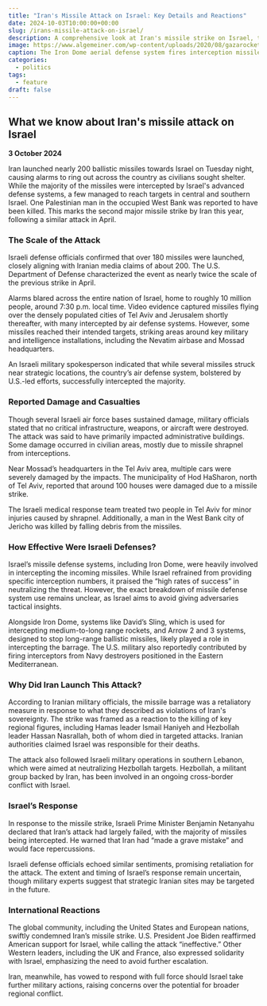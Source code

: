 ```yaml
---
title: "Iran's Missile Attack on Israel: Key Details and Reactions"
date: 2024-10-03T10:00:00+00:00
slug: /irans-missile-attack-on-israel/
description: A comprehensive look at Iran's missile strike on Israel, the scale of the attack, damage reports, and the global response.
image: https://www.algemeiner.com/wp-content/uploads/2020/08/gazarockets.jpg
caption: The Iron Dome aerial defense system fires interception missiles as rockets are launched from Gaza toward Israel, as seen from the city of Ashkelon.
categories:
  - politics
tags:
  - feature
draft: false
---
```


## What we know about Iran's missile attack on Israel

**3 October 2024**  

Iran launched nearly 200 ballistic missiles towards Israel on Tuesday night, causing alarms to ring out across the country as civilians sought shelter. While the majority of the missiles were intercepted by Israel's advanced defense systems, a few managed to reach targets in central and southern Israel. One Palestinian man in the occupied West Bank was reported to have been killed. This marks the second major missile strike by Iran this year, following a similar attack in April.

### The Scale of the Attack

Israeli defense officials confirmed that over 180 missiles were launched, closely aligning with Iranian media claims of about 200. The U.S. Department of Defense characterized the event as nearly twice the scale of the previous strike in April. 

Alarms blared across the entire nation of Israel, home to roughly 10 million people, around 7:30 p.m. local time. Video evidence captured missiles flying over the densely populated cities of Tel Aviv and Jerusalem shortly thereafter, with many intercepted by air defense systems. However, some missiles reached their intended targets, striking areas around key military and intelligence installations, including the Nevatim airbase and Mossad headquarters.

An Israeli military spokesperson indicated that while several missiles struck near strategic locations, the country’s air defense system, bolstered by U.S.-led efforts, successfully intercepted the majority. 

### Reported Damage and Casualties

Though several Israeli air force bases sustained damage, military officials stated that no critical infrastructure, weapons, or aircraft were destroyed. The attack was said to have primarily impacted administrative buildings. Some damage occurred in civilian areas, mostly due to missile shrapnel from interceptions.  

Near Mossad’s headquarters in the Tel Aviv area, multiple cars were severely damaged by the impacts. The municipality of Hod HaSharon, north of Tel Aviv, reported that around 100 houses were damaged due to a missile strike. 

The Israeli medical response team treated two people in Tel Aviv for minor injuries caused by shrapnel. Additionally, a man in the West Bank city of Jericho was killed by falling debris from the missiles.

### How Effective Were Israeli Defenses?

Israel’s missile defense systems, including Iron Dome, were heavily involved in intercepting the incoming missiles. While Israel refrained from providing specific interception numbers, it praised the “high rates of success” in neutralizing the threat. However, the exact breakdown of missile defense system use remains unclear, as Israel aims to avoid giving adversaries tactical insights.  

Alongside Iron Dome, systems like David’s Sling, which is used for intercepting medium-to-long range rockets, and Arrow 2 and 3 systems, designed to stop long-range ballistic missiles, likely played a role in intercepting the barrage. The U.S. military also reportedly contributed by firing interceptors from Navy destroyers positioned in the Eastern Mediterranean.

### Why Did Iran Launch This Attack?

According to Iranian military officials, the missile barrage was a retaliatory measure in response to what they described as violations of Iran's sovereignty. The strike was framed as a reaction to the killing of key regional figures, including Hamas leader Ismail Haniyeh and Hezbollah leader Hassan Nasrallah, both of whom died in targeted attacks. Iranian authorities claimed Israel was responsible for their deaths. 

The attack also followed Israeli military operations in southern Lebanon, which were aimed at neutralizing Hezbollah targets. Hezbollah, a militant group backed by Iran, has been involved in an ongoing cross-border conflict with Israel. 

### Israel’s Response

In response to the missile strike, Israeli Prime Minister Benjamin Netanyahu declared that Iran’s attack had largely failed, with the majority of missiles being intercepted. He warned that Iran had “made a grave mistake” and would face repercussions. 

Israeli defense officials echoed similar sentiments, promising retaliation for the attack. The extent and timing of Israel’s response remain uncertain, though military experts suggest that strategic Iranian sites may be targeted in the future.

### International Reactions

The global community, including the United States and European nations, swiftly condemned Iran’s missile strike. U.S. President Joe Biden reaffirmed American support for Israel, while calling the attack “ineffective.” Other Western leaders, including the UK and France, also expressed solidarity with Israel, emphasizing the need to avoid further escalation.

Iran, meanwhile, has vowed to respond with full force should Israel take further military actions, raising concerns over the potential for broader regional conflict.
